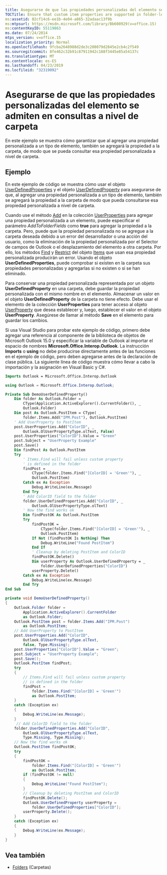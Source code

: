 ```yaml
---
title: Asegurarse de que las propiedades personalizadas del elemento se admiten en consultas a nivel de carpeta
TOCTitle: Ensure that custom item properties are supported in folder-level queries
ms:assetid: 02cf14c6-ee1b-4e04-a865-32adaac13f9b
ms:mtpsurl: https://msdn.microsoft.com/library/Bb608929(v=office.15)
ms:contentKeyID: 55119863
ms.date: 07/24/2014
mtps_version: v=office.15
localization_priority: Normal
ms.openlocfilehash: 9fcba2648988d2de3c208079d2845e2cb4c2f549
ms.sourcegitcommit: 8fe462c32b91c87911942c188f3445e85a54137c
ms.translationtype: MT
ms.contentlocale: es-ES
ms.lasthandoff: 04/23/2019
ms.locfileid: "32319092"
---
```

# <a name="ensure-that-custom-item-properties-are-supported-in-folder-level-queries"></a>Asegurarse de que las propiedades personalizadas del elemento se admiten en consultas a nivel de carpeta

En este ejemplo se muestra cómo garantizar que al agregar una propiedad personalizada a un tipo de elemento, también se agregará la propiedad a la carpeta, de modo que se pueda consultar esa propiedad personalizada a nivel de carpeta.

## <a name="example"></a>Ejemplo

En este ejemplo de código se muestra cómo usar el objeto [UserDefinedProperties](https://msdn.microsoft.com/library/bb643868\(v=office.15\)) y el objeto [UserDefinedProperty](https://msdn.microsoft.com/library/bb646064\(v=office.15\)) para asegurarse de que, al agregar una propiedad personalizada a un tipo de elemento, también se agregará la propiedad a la carpeta de modo que pueda consultarse esa propiedad personalizada a nivel de carpeta.

Cuando use el método [Add](https://msdn.microsoft.com/library/bb611522\(v=office.15\)) en la colección [UserProperties](https://msdn.microsoft.com/library/bb611428\(v=office.15\)) para agregar una propiedad personalizada a un elemento, puede especificar el parámetro *AddToFolderFields* como **true** para agregar la propiedad a la carpeta. Pero, puede que la propiedad personalizada no se agregue a la carpeta deseada debido a un error del desarrollador o una acción del usuario, como la eliminación de la propiedad personalizada por el Selector de campos de Outlook o el desplazamiento del elemento a otra carpeta. Por ello, los métodos [Find](https://msdn.microsoft.com/library/bb646289\(v=office.15\)) y [Restrict](https://msdn.microsoft.com/library/bb612531\(v=office.15\)) del objeto [Items](https://msdn.microsoft.com/library/bb645287\(v=office.15\)) que usan esa propiedad personalizada producirán un error. Usando el objeto **UserDefinedProperties**, puede comprobar si existen en la carpeta sus propiedades personalizadas y agregarlas si no existen o si se han eliminado.

Para conservar una propiedad personalizada representada por un objeto **UserDefinedProperty** en una carpeta, debe guardar la propiedad personalizada con el mismo nombre en el elemento. Almacenar un valor en el objeto **UserDefinedProperty** de la carpeta no tiene efecto. Debe usar el elemento de la colección **UserProperties** para tener acceso al objeto [UserProperty](https://msdn.microsoft.com/library/bb623119\(v=office.15\)) que desea establecer y, luego, establecer el valor en el objeto **UserProperty**. Asegúrese de llamar al método **Save** en el elemento para guardar los cambios.

Si usa Visual Studio para probar este ejemplo de código, primero debe agregar una referencia al componente de la biblioteca de objetos de Microsoft Outlook 15.0 y especificar la variable de Outlook al importar el espacio de nombres **Microsoft.Office.Interop.Outlook**. La instrucción **Imports** o **using** no debe producirse directamente antes de las funciones en el ejemplo de código, pero deben agregarse antes de la declaración de clase pública. La siguiente línea de código muestra cómo llevar a cabo la importación y la asignación en Visual Basic y C\#.

```vb
Imports Outlook = Microsoft.Office.Interop.Outlook
```


```csharp
using Outlook = Microsoft.Office.Interop.Outlook;
```


```vb
Private Sub DemoUserDefinedProperty()
    Dim folder As Outlook.Folder = _
        CType(Application.ActiveExplorer().CurrentFolder(), _
        Outlook.Folder)
    Dim post As Outlook.PostItem = CType( _
        folder.Items.Add("IPM.Post"), Outlook.PostItem)
    ' Add UserProperty to PostItem
    post.UserProperties.Add("ColorID", _
        Outlook.OlUserPropertyType.olText, False)
    post.UserProperties("ColorID").Value = "Green"
    post.Subject = "UserProperty Example"
    post.Save()
    Dim findPost As Outlook.PostItem
    Try
        ' Items.Find will fail unless custom property
        ' is defined in the folder
        findPost = _
            CType(folder.Items.Find("[ColorID] = 'Green'"), _
            Outlook.PostItem)
        Catch ex As Exception
            Debug.WriteLine(ex.Message)
        End Try
        ' Add ColorID field to the folder
        folder.UserDefinedProperties.Add("ColorID", _
            Outlook.OlUserPropertyType.olText)
        ' Now the find works ok
        Dim findPostOK As Outlook.PostItem
        Try
            findPostOK = _
                CType(folder.Items.Find("[ColorID] = 'Green'"), _
                Outlook.PostItem)
            If Not (findPostOK Is Nothing) Then
                Debug.WriteLine("Found PostItem")
            End If
            ' Cleanup by deleting PostItem and ColorID
            findPostOK.Delete()
            Dim userProperty As Outlook.UserDefinedProperty = _
                folder.UserDefinedProperties("ColorID")
            userProperty.Delete()
        Catch ex As Exception
            Debug.WriteLine(ex.Message)
        End Try
End Sub
```


```csharp
private void DemoUserDefinedProperty()
{
    Outlook.Folder folder =
        Application.ActiveExplorer().CurrentFolder
        as Outlook.Folder;
    Outlook.PostItem post = folder.Items.Add("IPM.Post")
        as Outlook.PostItem;
    // Add UserProperty to PostItem
    post.UserProperties.Add("ColorID",
        Outlook.OlUserPropertyType.olText,
        false, Type.Missing);
    post.UserProperties["ColorID"].Value = "Green";
    post.Subject = "UserProperty Example";
    post.Save();
    Outlook.PostItem findPost;
    try
    {
        // Items.Find will fail unless custom property
        // is defined in the folder
        findPost =
            folder.Items.Find("[ColorID] = 'Green'")
            as Outlook.PostItem;
    }
    catch (Exception ex)
    {
        Debug.WriteLine(ex.Message);
    }
     // Add ColorID field to the folder
    folder.UserDefinedProperties.Add("ColorID",
        Outlook.OlUserPropertyType.olText,
        Type.Missing, Type.Missing);
    // Now the find works ok
    Outlook.PostItem findPostOK;
    try
    {
        findPostOK =
            folder.Items.Find("[ColorID] = 'Green'")
            as Outlook.PostItem;
        if (findPostOK != null)
        {
            Debug.WriteLine("Found PostItem");
        }
        // Cleanup by deleting PostItem and ColorID
        findPostOK.Delete();
        Outlook.UserDefinedProperty userProperty =
            folder.UserDefinedProperties["ColorID"];
        userProperty.Delete();
    }
    catch (Exception ex)
    {
        Debug.WriteLine(ex.Message);
    }
}
```

## <a name="see-also"></a>Vea también

- [Folders](folders.md) (Carpetas)


